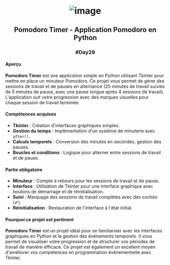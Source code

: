 # <p align="center"> ![image](https://github.com/user-attachments/assets/a615bca9-bd69-4679-b79d-a0d9eaa996db) </p>

## <p align="center"> Pomodoro Timer - Application Pomodoro en Python </p>
### <p align="center"> #Day28 </p>

#### Aperçu
**Pomodoro Timer** est une application simple en Python utilisant Tkinter pour mettre en place un minuteur Pomodoro. Ce projet vous permet de gérer des sessions de travail et de pauses en alternance (25 minutes de travail suivies de 5 minutes de pause, avec une pause longue après 4 sessions de travail). L'application suit votre progression avec des marques visuelles pour chaque session de travail terminée.

#### Compétences acquises
- **Tkinter** : Création d'interfaces graphiques simples.
- **Gestion du temps** : Implémentation d'un système de minuterie avec `after()`.
- **Calculs temporels** : Conversion des minutes en secondes, gestion des pauses.
- **Boucles et conditions** : Logique pour alterner entre sessions de travail et de pause.

#### Partie obligatoire
- **Minuteur** : Compte à rebours pour les sessions de travail et de pause.
- **Interface** : Utilisation de Tkinter pour une interface graphique avec boutons de démarrage et de réinitialisation.
- **Suivi** : Marquage des sessions de travail complètes avec des cochés (✔).
- **Réinitialisation** : Restauration de l'interface à l'état initial.

#### Pourquoi ce projet est pertinent
**Pomodoro Timer** est un projet idéal pour se familiariser avec les interfaces graphiques en Python et la gestion des événements temporels. Il vous permet de visualiser votre progression et de structurer vos périodes de travail de manière efficace. Ce projet est également un excellent moyen d'améliorer vos compétences en programmation événementielle avec Tkinter.
